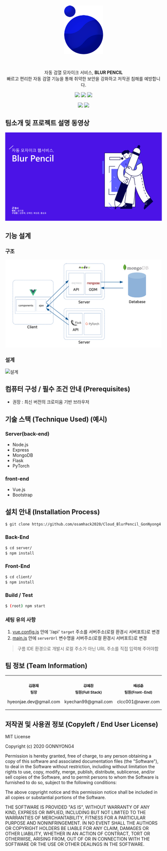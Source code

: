 
<p align="center">
  <img src="./client/src/images/logo.png" width="125"/>
</p>
<br/>
<p align="center">
  자동 검열 모자이크 서비스, <strong>BLUR PENCIL</strong>
  <br/>  
 빠르고 편리한 자동 검열 기능을 통해 취약한 보안을 강화하고 저작권 침해를 예방합니다.
</p>

<p align="center">
 <img src="https://img.shields.io/github/repo-size/osamhack2020/Cloud_BlurPencil_GonNyong4?style=for-the-badge"/>
 <img src="https://img.shields.io/github/commit-activity/y/osamhack2020/Cloud_BlurPencil_GonNyong4?style=for-the-badge"/>
 <img src="https://img.shields.io/github/last-commit/osamhack2020/Cloud_BlurPencil_GonNyong4?style=for-the-badge"/>
</p>

<p align="center">
 <img src="https://img.shields.io/github/license/osamhack2020/Cloud_BlurPencil_GonNyong4?style=for-the-badge"/>
 <a href="https://github.com/osamhack2020/Cloud_BlurPencil_GonNyong4">
 	<img src="https://img.shields.io/badge/LIVE-DEMO-%235f5fff?style=for-the-badge"/>
 </a>
</p>

<!-- 
//깃헙 레포 코드 용량
![](https://img.shields.io/github/languages/code-size/osamhack2020/Cloud_BlurPencil_GonNyong4?style=for-the-badge)
//깃헙 레포 닫힌 이슈 개수
![](https://img.shields.io/github/issues-closed/osamhack2020/Cloud_BlurPencil_GonNyong4?style=for-the-badge)
//깃헙 PR
![](https://img.shields.io/github/issues-pr/osamhack2020/Cloud_BlurPencil_GonNyong4?style=for-the-badge)
-->

## 팀소개 및 프로젝트 설명 동영상
<!-- 마땅히 넣어 볼게 없어서 당장 심심해 보여 넣습니담.. 넣어두 되려나 모르겠네여 -->
![프로젝트설명](./intro.png)

## 기능 설계
### 구조
![구조](./architecture.png)

### 설계
![설계](https://user-images.githubusercontent.com/7239579/96877750-01658a80-14b5-11eb-9fe7-118d594dc8a7.png)


## 컴퓨터 구성 / 필수 조건 안내 (Prerequisites)
- 권장 : 최신 버전의 크로미움 기반 브라우저

## 기술 스택 (Technique Used) (예시)
### Server(back-end)
 - Node.js
 - Express
 - MongoDB
 - Flask
 - PyTorch
 
### front-end
 -  Vue.js
 -  Bootstrap

## 설치 안내 (Installation Process)
```bash
$ git clone https://github.com/osamhack2020/Cloud_BlurPencil_GonNyong4.git
```

### Back-End
```bash
$ cd server/
$ npm install
```

### Front-End
```bash
$ cd client/
$ npm install
```

### Build / Test
```bash
$ (root) npm start
```

### 세팅 유의 사항
1. [vue.config.js](https://github.com/osamhack2020/Cloud_BlurPencil_GonNyong4/blob/master/client/vue.config.js) 안에 '/api' `target` 주소를 서버주소(로컬 환경시 서버포트)로 변경
2. [main.js](https://github.com/osamhack2020/Cloud_BlurPencil_GonNyong4/blob/master/client/src/main.js) 안에 `serverUrl` 변수명을 서버주소(로컬 환경시 서버포트)로 변경

> 구름 IDE 환경으로 개발시 로컬 주소가 아닌 URL 주소를 직접 입력해 주어야함


## 팀 정보 (Team Information)
<!--
- 팀장: 김현재 (hyeonjae.dev@gmail.com) | [Github](https://github.com/hughesgoon)
- 팀원(Full stack): 강예찬 (kyechan99@gmail.com) | [Github](https://github.com/kyechan99) 
- 팀원(Front-End): 배성준 (clcc001@naver.com) | 
- 팀원(Pytorch, CV): 홍승표 (spkbk98@gmail.com) | [Github](https://github.com/seungpyo) 
-->

<table>
  <tr>
    <td align="center">
     <a href="https://github.com/hughesgoon">
      <img src="https://avatars.githubusercontent.com/u/45625362?v=3" width="100px;" alt=""/>
      <br />
      <sub>
       <b>김현재</b>
      </sub>
     </a>
     <br />
      <sub>
       <b>팀장</b>
      </sub>
     <p>hyeonjae.dev@gmail.com</p>
   </td>
    <td align="center">
     <a href="https://github.com/kyechan99">
      <img src="https://avatars.githubusercontent.com/u/14146566?v=3" width="100px;" alt=""/>
      <br />
      <sub>
       <b>강예찬</b>
      </sub>
     </a>
     <br />
      <sub>
       <b>팀원(Full Stack)</b>
      </sub>
     <p>kyechan99@gmail.com</p>
   </td>
    <td align="center">
     <a href="https://github.com/kyechan99">
      <img src="https://avatars.githubusercontent.com/u/15906101?v=3" width="100px;" alt=""/>
      <br />
      <sub>
       <b>배성준</b>
      </sub>
     </a>
     <br />
      <sub>
       <b>팀원(Front-End)</b>
      </sub>
     <p>clcc001@naver.com</p>
   </td>
    <td align="center">
     <a href="https://github.com/seungpyo">
      <img src="https://avatars.githubusercontent.com/u/7239579?v=3" width="100px;" alt=""/>
      <br />
      <sub>
       <b>홍승표</b>
      </sub>
     </a>
     <br />
      <sub>
       <b>팀원(Pytorch, CV)</b>
      </sub>
     <p>spkbk98@gmail.com</p>
   </td>
  </tr>
 </table>

## 저작권 및 사용권 정보 (Copyleft / End User License)
MIT License

Copyright (c) 2020 GONNYONG4

Permission is hereby granted, free of charge, to any person obtaining a copy of this software and associated documentation files (the "Software"), to deal in the Software without restriction, including without limitation the rights to use, copy, modify, merge, publish, distribute, sublicense, and/or sell copies of the Software, and to permit persons to whom the Software is furnished to do so, subject to the following conditions:

The above copyright notice and this permission notice shall be included in all copies or substantial portions of the Software.

THE SOFTWARE IS PROVIDED "AS IS", WITHOUT WARRANTY OF ANY KIND, EXPRESS OR IMPLIED, INCLUDING BUT NOT LIMITED TO THE WARRANTIES OF MERCHANTABILITY, FITNESS FOR A PARTICULAR PURPOSE AND NONINFRINGEMENT. IN NO EVENT SHALL THE AUTHORS OR COPYRIGHT HOLDERS BE LIABLE FOR ANY CLAIM, DAMAGES OR OTHER LIABILITY, WHETHER IN AN ACTION OF CONTRACT, TORT OR OTHERWISE, ARISING FROM, OUT OF OR IN CONNECTION WITH THE SOFTWARE OR THE USE OR OTHER DEALINGS IN THE SOFTWARE.
